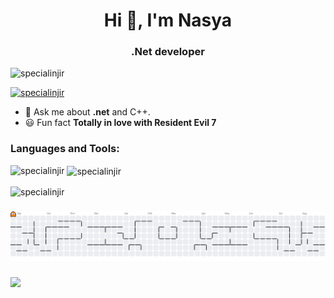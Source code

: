 <h1 align="center">Hi 👋, I'm Nasya</h1>
<h3 align="center">.Net developer</h3>

<p align="left"> <img src="https://komarev.com/ghpvc/?username=specialinjir&label=Profile%20views&color=0e75b6&style=flat" alt="specialinjir" /> </p>

<p align="left"> <a href="https://github.com/ryo-ma/github-profile-trophy"><img src="https://github-profile-trophy.vercel.app/?username=specialinjir" alt="specialinjir" /></a> </p>

- 💬 Ask me about **.net** and C++.
- 😃 Fun fact **Totally in love with Resident Evil 7**

<h3 align="left">Languages and Tools:</h3>
<p align="left">
</p>

<p><img align="left" src="https://github-readme-stats.vercel.app/api/top-langs?username=specialinjir&show_icons=true&locale=en" alt="specialinjir" /></p>

<p>&nbsp;<img align="center" src="https://github-readme-stats.vercel.app/api?username=specialinjir&show_icons=true&locale=en" alt="specialinjir" /></p>

<p><img align="center" src="https://github-readme-streak-stats.herokuapp.com/?user=specialinjir&" alt="specialinjir" /></p>

###
<picture>
  <source media="(prefers-color-scheme: dark)" srcset="https://raw.githubusercontent.com/SpecialInjir/SpecialInjir/output/pacman-contribution-graph-dark.svg">
  <source media="(prefers-color-scheme: light)" srcset="https://raw.githubusercontent.com/SpecialInjir/SpecialInjir/output/pacman-contribution-graph.svg">
  <img alt="Pacman contribution graph" src="https://raw.githubusercontent.com/SpecialInjir/SpecialInjir/output/pacman-contribution-graph.svg">
</picture>

###
<img src="https://raw.githubusercontent.com/SpecialInjir/SpecialInjir/output/snake.svg" />
